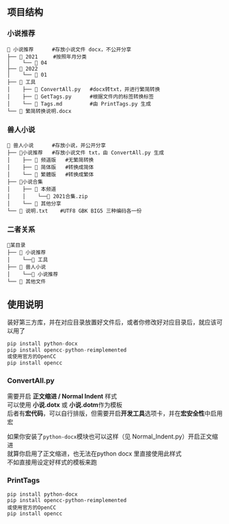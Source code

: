 ## 项目结构

### 小说推荐
```
📂 小说推荐      #存放小说文件 docx，不公开分享  
├── 📂 2021     #按照年月分类
│    └── 📂 04
├── 📂 2022
│    └── 📂 01
├── 📂 工具
│    ├── 📜 ConvertAll.py   #docx转txt，并进行繁简转换
│    ├── 📜 GetTags.py      #根据文件内的标签转换标签
│    └── 📜 Tags.md         #由 PrintTags.py 生成
└── 📜 繁简转换说明.docx
```
### 兽人小说
```
📂 兽人小说      #存放小说，并公开分享
├── 📂小说推荐   #存放小说文件 txt，由 ConvertAll.py 生成
│    ├── 📂 频道版   #无繁简转换
│    ├── 📂 简体版   #转换成简体
│    └── 📂 繁體版   #转换成繁体
├── 📂小说合集 
│    ├── 📂 本频道
│    │    └──📜 2021合集.zip
│    └── 📂 其他分享
└── 📜 说明.txt    #UTF8 GBK BIG5 三种编码各一份
```

### 二者关系
```
📂某目录 
├── 📂 小说推荐
│    └──📂 工具
├── 📂 兽人小说
│    └──📂 小说推荐 
└── 📜 其他文件
```

## 使用说明
装好第三方库，并在对应目录放置好文件后，或者你修改好对应目录后，就应该可以用了
```python
pip install python-docx
pip install opencc-python-reimplemented
或使用官方的OpenCC
pip install opencc
```

### ConvertAll.py
需要开启 **正文缩进 / Normal Indent** 样式  
可以使用 **小说.dotx** 或 **小说.dotm**作为模板  
后者有**宏代码**，可以自行排版，但需要开启**开发工具**选项卡，并在**宏安全性**中启用宏  

如果你安装了` python-docx `模块也可以这样（见 Normal_Indent.py）开启正文缩进  
就算你启用了正文缩进，也无法在python docx 里直接使用此样式  
不如直接用设定好样式的模板来跑

### PrintTags

```
pip install python-docx
pip install opencc-python-reimplemented
或使用官方的OpenCC
pip install opencc
```
